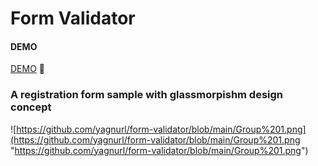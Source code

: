 # Form Validator

#### DEMO

[DEMO](https://javascriptformvalidator.netlify.app) 👀

### A registration form sample with glassmorpishm design concept

![https://github.com/yagnurl/form-validator/blob/main/Group%201.png](https://github.com/yagnurl/form-validator/blob/main/Group%201.png "https://github.com/yagnurl/form-validator/blob/main/Group%201.png")
